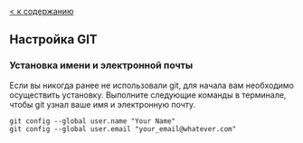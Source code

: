 [< к содержанию](readme.md)

## Настройка GIT

### Установка имени и электронной почты

Если вы никогда ранее не использовали git, для начала вам необходимо осуществить установку. Выполните следующие команды в терминале, чтобы git узнал ваше имя и электронную почту. 

```bash-
git config --global user.name "Your Name"
git config --global user.email "your_email@whatever.com"
```